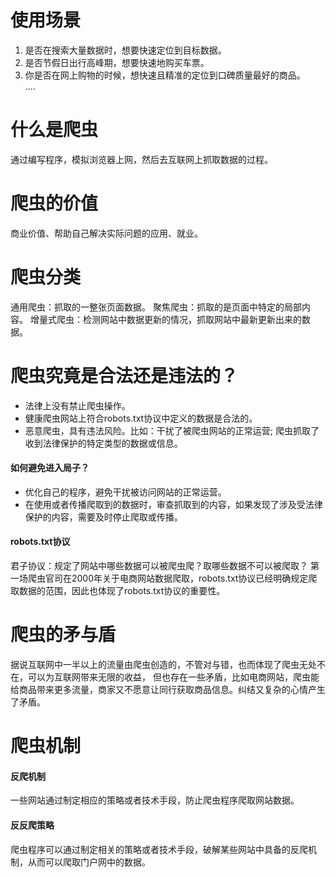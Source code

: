 # 使用场景
1. 是否在搜索大量数据时，想要快速定位到目标数据。
2. 是否节假日出行高峰期，想要快速地购买车票。
3. 你是否在网上购物的时候，想快速且精准的定位到口碑质量最好的商品。<br />
   ....

# 什么是爬虫
通过编写程序，模拟浏览器上网，然后去互联网上抓取数据的过程。

# 爬虫的价值
商业价值、帮助自己解决实际问题的应用、就业。

# 爬虫分类
通用爬虫：抓取的一整张页面数据。
聚焦爬虫：抓取的是页面中特定的局部内容。
增量式爬虫：检测网站中数据更新的情况，抓取网站中最新更新出来的数据。

# 爬虫究竟是合法还是违法的？
- 法律上没有禁止爬虫操作。
- 健康爬虫网站上符合robots.txt协议中定义的数据是合法的。
- 恶意爬虫，具有违法风险。比如：干扰了被爬虫网站的正常运营; 爬虫抓取了收到法律保护的特定类型的数据或信息。
 #### 如何避免进入局子？
 - 优化自己的程序，避免干扰被访问网站的正常运营。
 - 在使用或者传播爬取到的数据时，审查抓取到的内容，如果发现了涉及受法律保护的内容，需要及时停止爬取或传播。
 #### robots.txt协议
君子协议：规定了网站中哪些数据可以被爬虫爬？取哪些数据不可以被爬取？
第一场爬虫官司在2000年关于电商网站数据爬取，robots.txt协议已经明确规定爬取数据的范围，因此也体现了robots.txt协议的重要性。

# 爬虫的矛与盾
据说互联网中一半以上的流量由爬虫创造的，不管对与错，也而体现了爬虫无处不在，可以为互联网带来无限的收益，
但也存在一些矛盾，比如电商网站，爬虫能给商品带来更多流量，商家又不愿意让同行获取商品信息。纠结又复杂的心情产生了矛盾。

# 爬虫机制
 #### 反爬机制
 一些网站通过制定相应的策略或者技术手段，防止爬虫程序爬取网站数据。

 #### 反反爬策略
 爬虫程序可以通过制定相关的策略或者技术手段，破解某些网站中具备的反爬机制，从而可以爬取门户网中的数据。

